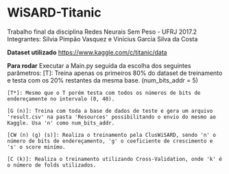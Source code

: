 # WiSARD-Titanic

Trabalho final da disciplina Redes Neurais Sem Peso - UFRJ 2017.2
Integrantes: Silvia Pimpão Vasquez e Vinícius Garcia Silva da Costa

**Dataset utilizado**
https://www.kaggle.com/c/titanic/data

**Para rodar**
    Executar a Main.py seguida da escolha dos seguintes parâmetros:
    [T]: Treina apenas os primeiros 80% do dataset de treinamento e testa com os 20% restantes da mesma base. (num_bits_addr = 5)
    
    [T*]: Mesmo que o T porém testa com todos os números de bits de endereçamente no intervalo (0, 40).
    
    [G (n)]: Treina com toda a base de dados de teste e gera um arquivo 'result.csv' na pasta 'Resources' possibilitando o envio do mesmo ao Kaggle. Usa 'n' como num_bits_addr.
    
    [CW (n) (g) (s)]: Realiza o treinamento pela ClusWiSARD, sendo 'n' o número de bits de endereçamento, 'g' o coeficiente de crescimento e 's' o score minímo.
    
    [C (k)]: Realiza o treinamento utilizando Cross-Validation, onde 'k' é o número de folds utilizados.
